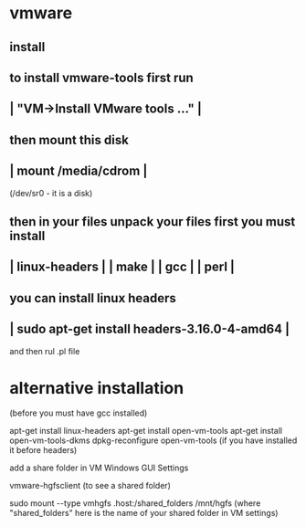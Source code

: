 # vmware

## install 

 to install vmware-tools
 first run 
 ------------------------------------------------------------------------
 | "VM->Install VMware tools ..."					|
 ------------------------------------------------------------------------
 then mount this disk 
 ------------------------------------------------------------------------
 | mount /media/cdrom							|
 ------------------------------------------------------------------------
 (/dev/sr0 - it is a disk)

 then in your files unpack your files
 first you must install
 ------------------------------------------------------------------------
 | linux-headers							|
 | make									|
 | gcc									|
 | perl									|
 ------------------------------------------------------------------------
 
 you can install linux headers
 ------------------------------------------------------------------------
 | sudo apt-get install headers-3.16.0-4-amd64				|
 ------------------------------------------------------------------------
 and then rul .pl file



 alternative installation
 ========================

(before you must have gcc installed)

apt-get install linux-headers
apt-get install open-vm-tools
apt-get install open-vm-tools-dkms
dpkg-reconfigure open-vm-tools (if you have installed it before headers)

add a share folder in VM Windows GUI Settings

vmware-hgfsclient (to see a shared folder)

sudo mount --type vmhgfs .host:/shared_folders /mnt/hgfs
(where "shared_folders" here is the name of your shared folder in VM settings)
